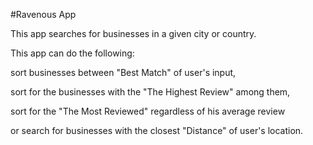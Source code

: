 #Ravenous App 

This app searches for businesses in a given city or country. 

This app can do the following:

sort businesses between "Best Match" of user's input, 

sort for the businesses with the "The Highest Review" among them, 

sort for the "The Most Reviewed" regardless of his average review 

or search for businesses with the closest "Distance" of user's location.
